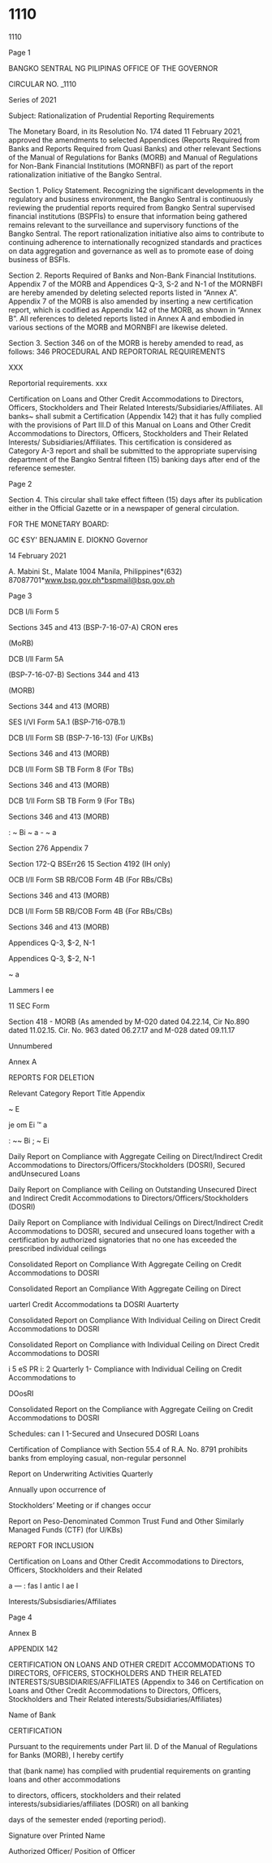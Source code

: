 # 1110

1110

Page 1

BANGKO SENTRAL NG PILIPINAS OFFICE OF THE GOVERNOR

CIRCULAR NO. _1110

Series of 2021

Subject: Rationalization of Prudential Reporting Requirements

The Monetary Board, in its Resolution No. 174 dated 11 February 2021, approved the amendments to selected Appendices (Reports Required from Banks and Reports Required from Quasi Banks) and other relevant Sections of the Manual of Regulations for Banks (MORB) and Manual of Regulations for Non-Bank Financial Institutions (MORNBFI) as part of the report rationalization initiative of the Bangko Sentral.

Section 1. Policy Statement. Recognizing the significant developments in the regulatory and business environment, the Bangko Sentral is continuously reviewing the prudential reports required from Bangko Sentral supervised financial institutions (BSPFls) to ensure that information being gathered remains relevant to the surveillance and supervisory functions of the Bangko Sentral. The report rationalization initiative also aims to contribute to continuing adherence to internationally recognized standards and practices on data aggregation and governance as well as to promote ease of doing business of BSFls.

Section 2. Reports Required of Banks and Non-Bank Financial Institutions. Appendix 7 of the MORB and Appendices Q-3, S-2 and N-1 of the MORNBFI are hereby amended by deleting selected reports listed in “Annex A”. Appendix 7 of the MORB is also amended by inserting a new certification report, which is codified as Appendix 142 of the MORB, as shown in “Annex B”. All references to deleted reports listed in Annex A and embodied in various sections of the MORB and MORNBFI are likewise deleted.

Section 3. Section 346 on of the MORB is hereby amended to read, as follows: 346 PROCEDURAL AND REPORTORIAL REQUIREMENTS

XXX

Reportorial requirements. xxx

Certification on Loans and Other Credit Accommodations to Directors, Officers, Stockholders and Their Related Interests/Subsidiaries/Affiliates. All banks~ shall submit a Certification (Appendix 142) that it has fully complied with the provisions of Part III.D of this Manual on Loans and Other Credit Accommodations to Directors, Officers, Stockholders and Their Related Interests/ Subsidiaries/Affiliates. This certification is considered as Category A-3 report and shall be submitted to the appropriate supervising department of the Bangko Sentral fifteen (15) banking days after end of the reference semester.

Page 2

Section 4. This circular shall take effect fifteen (15) days after its publication either in the Official Gazette or in a newspaper of general circulation.

FOR THE MONETARY BOARD:

GC €SY' BENJAMIN E. DIOKNO Governor

14 February 2021

A. Mabini St., Malate 1004 Manila, Philippines*(632) 87087701*www.bsp.gov.ph*bspmail@bsp.gov.ph

Page 3

DCB I/Ii Form 5

Sections 345 and 413 (BSP-7-16-07-A) CRON eres

(MoRB)

DCB I/ll Farm 5A

(BSP-7-16-07-B) Sections 344 and 413

(MORB)

Sections 344 and 413 (MORB)

SES I/VI Form 5A.1 (BSP-716-07B.1)

DCB I/Il Form SB (BSP-7-16-13) (For U/KBs)

Sections 346 and 413 (MORB)

DCB I/Il Form SB TB Form 8 (For TBs)

Sections 346 and 413 (MORB)

DCB 1/Il Form SB TB Form 9 (For TBs)

Sections 346 and 413 (MORB)

: ~ Bi ~ a - ~ a

Section 276 Appendix 7

Section 172-Q BSErr26 15 Section 4192 (IH only)

OCB I/Il Form SB RB/COB Form 4B (For RBs/CBs)

Sections 346 and 413 (MORB)

DCB I/Il Form 5B RB/COB Form 4B {For RBs/CBs)

Sections 346 and 413 (MORB)

Appendices Q-3, $-2, N-1

Appendices Q-3, $-2, N-1

~ a

Lammers I ee

11 SEC Form

Section 418 - MORB (As amended by M-020 dated 04.22.14, Cir No.890 dated 11.02.15. Cir. No. 963 dated 06.27.17 and M-028 dated 09.11.17

Unnumbered

Annex A

REPORTS FOR DELETION

Relevant Category Report Title Appendix

~ E

je om Ei ™ a

: ~~ Bi ; ~ Ei

Daily Report on Compliance with Aggregate Ceiling on Direct/Indirect Credit Accommodations to Directors/Officers/Stockholders (DOSRI), Secured andUnsecured Loans

Daily Report on Compliance with Ceiling on Outstanding Unsecured Direct and Indirect Credit Accommodations to Directors/Officers/Stockholders (DOSRI)

Daily Report on Compliance with Individual Ceilings on Direct/Indirect Credit Accommodations to DOSRI, secured and unsecured loans together with a certification by authorized signatories that no one has exceeded the prescribed individual ceilings

Consolidated Report on Compliance With Aggregate Ceiling on Credit Accommodations to DOSRI

Consolidated Report an Compliance With Aggregate Ceiling on Direct

uarterl Credit Accommodations ta DOSRI Auarterty

Consolidated Report on Compliance With Individual Ceiling on Direct Credit Accommodations to DOSRI

Consolidated Report on Compliance with Individual Ceiling on Direct Credit Accommodations to DOSRI

i 5 eS PR i: 2 Quarterly 1- Compliance with Individual Ceiling on Credit Accommodations to

DOosRI

Consolidated Report on the Compliance with Aggregate Ceiling on Credit Accommodations to DOSRI

Schedules: can I 1-Secured and Unsecured DOSRI Loans

Certification of Compliance with Section 55.4 of R.A. No. 8791 prohibits banks from employing casual, non-regular personnel

Report on Underwriting Activities Quarterly

Annually upon occurrence of

Stockholders’ Meeting or if changes occur

Report on Peso-Denominated Common Trust Fund and Other Similarly Managed Funds (CTF) (for U/KBs)

REPORT FOR INCLUSION

Certification on Loans and Other Credit Accommodations to Directors, Officers, Stockholders and their Related

a — : fas I antic I ae I

Interests/Subsisdiaries/Affiliates

Page 4

Annex B

APPENDIX 142

CERTIFICATION ON LOANS AND OTHER CREDIT ACCOMMODATIONS TO DIRECTORS, OFFICERS, STOCKHOLDERS AND THEIR RELATED INTERESTS/SUBSIDIARIES/AFFILIATES (Appendix to 346 on Certification on Loans and Other Credit Accommodations to Directors, Officers, Stockholders and Their Related interests/Subsidiaries/Affiliates)

Name of Bank

CERTIFICATION

Pursuant to the requirements under Part lil. D of the Manual of Regulations for Banks (MORB), I hereby certify

that (bank name) has complied with prudential requirements on granting loans and other accommodations

to directors, officers, stockholders and their related interests/subsidiaries/affiliates (DOSRI) on all banking

days of the semester ended (reporting period).

Signature over Printed Name

Authorized Officer/ Position of Officer